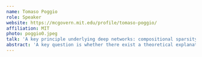 ```yaml
---
name: Tomaso Poggio
role: Speaker
website: https://mcgovern.mit.edu/profile/tomaso-poggio/
affiliation: MIT
photo: poggio0.jpeg
talk: 'A key principle underlying deep networks: compositional sparsity'
abstract: 'A key question is whether there exist a theoretical explanation — a common motif — to the various network architectures, including the human brain, that perform so well in learning tasks. I will discuss the conjecture that this is compositional sparsity of  effectively computable functions:  all functions of many variables must effectively be compositionally sparse that is with constituent functions each depending on a small number of variables.'
---
```

